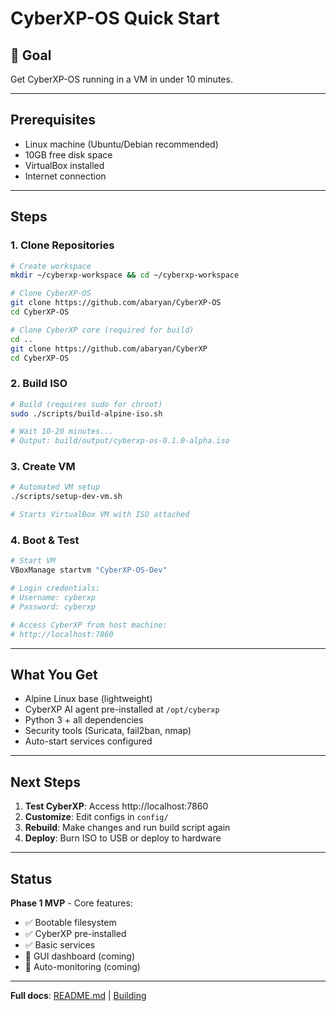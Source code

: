 # CyberXP-OS Quick Start

## 🎯 Goal

Get CyberXP-OS running in a VM in under 10 minutes.

---

## Prerequisites

- Linux machine (Ubuntu/Debian recommended)
- 10GB free disk space
- VirtualBox installed
- Internet connection

---

## Steps

### 1. Clone Repositories

```bash
# Create workspace
mkdir ~/cyberxp-workspace && cd ~/cyberxp-workspace

# Clone CyberXP-OS
git clone https://github.com/abaryan/CyberXP-OS
cd CyberXP-OS

# Clone CyberXP core (required for build)
cd ..
git clone https://github.com/abaryan/CyberXP
cd CyberXP-OS
```

### 2. Build ISO

```bash
# Build (requires sudo for chroot)
sudo ./scripts/build-alpine-iso.sh

# Wait 10-20 minutes...
# Output: build/output/cyberxp-os-0.1.0-alpha.iso
```

### 3. Create VM

```bash
# Automated VM setup
./scripts/setup-dev-vm.sh

# Starts VirtualBox VM with ISO attached
```

### 4. Boot & Test

```bash
# Start VM
VBoxManage startvm "CyberXP-OS-Dev"

# Login credentials:
# Username: cyberxp
# Password: cyberxp

# Access CyberXP from host machine:
# http://localhost:7860
```

---

## What You Get

- Alpine Linux base (lightweight)
- CyberXP AI agent pre-installed at `/opt/cyberxp`
- Python 3 + all dependencies
- Security tools (Suricata, fail2ban, nmap)
- Auto-start services configured

---

## Next Steps

1. **Test CyberXP**: Access http://localhost:7860
2. **Customize**: Edit configs in `config/`
3. **Rebuild**: Make changes and run build script again
4. **Deploy**: Burn ISO to USB or deploy to hardware

---

## Status

**Phase 1 MVP** - Core features:
- ✅ Bootable filesystem
- ✅ CyberXP pre-installed
- ✅ Basic services
- 🔄 GUI dashboard (coming)
- 🔄 Auto-monitoring (coming)

---

**Full docs**: [README.md](README.md) | [Building](docs/BUILDING.md)

